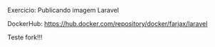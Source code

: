 Exercicio: Publicando imagem Laravel

DockerHub: https://hub.docker.com/repository/docker/farjax/laravel

Teste fork!!!
